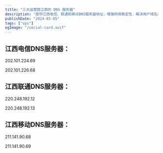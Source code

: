 ```yaml
---
title: "三大运营商江西的 DNS 服务器"
description: "提供江西电信、联通和移动DNS服务器地址，增强网络稳定性，解决用户域名解析问题。"
publishDate: "2024-03-05"
tags: ["vps"]
ogImage: "/social-card.avif"
---
```


<!-- more --> 
## 江西电信DNS服务器：
 
202.101.224.69
 
202.101.226.68
 
## 江西联通DNS服务器：
 
220.248.192.12
 
220.248.192.13
 
## 江西移动DNS服务器：
 
211.141.90.68
 
211.141.90.69